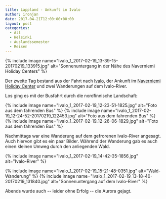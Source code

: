 ```yaml
---
title: Lappland - Ankunft in Ivalo
author: ironjan
date: 2017-04-21T12:00:00+00:00
layout: post
categories:
  - All
  - Helsinki
  - Auslandssemester
  - Reisen
---
```


{% include image name="Ivalo_1_2017-02-19_13-39-15-20170219_133915.jpg" alt="Sonnenuntergang in der Nähe des Naverniemi Holiday Centers" %}

Der zweite Tag bestand aus der Fahrt nach [Ivalo](http://www.inarisaariselka.fi/de/ivalo/), 
der Ankunft im [Naverniemi Holiday Center](http://www.narkka.com/in-english/) 
und zwei Wanderungen auf dem Ivalo-River.


<!--more-->

Los ging es mit der Busfahrt durch die nordfinnische Landschaft:

{% include image name="Ivalo_1_2017-02-19_12-23-51-1825.jpg" alt="Foto aus dem fahrenden Bus" %}
{% include image name="Ivalo_1_2017-02-19_12-24-52-20170219_122453.jpg" alt="Foto aus dem fahrenden Bus" %}
{% include image name="Ivalo_1_2017-02-19_12-26-06-1829.jpg" alt="Foto aus dem fahrenden Bus" %}

Nachmittags war eine Wanderung auf dem gefrorenen Ivalo-River angesagt. Auch hiervon gibt es ein paar Bilder. 
Während der Wanderung gab es auch einen kleinen Umweg durch den anliegenden Wald.

{% include image name="Ivalo_1_2017-02-19_14-42-35-1856.jpg" alt="Ivalo-River" %}


{% include image name="Ivalo_1_2017-02-19_15-21-48-0351.jpg" alt="Wald-Wanderung" %}
{% include image name="Ivalo_1_2017-02-19_13-18-40-20170219_131840.jpg" alt="Sonnenuntergang auf dem Ivalo-River" %}

Abends wurde auch -- leider ohne Erfolg -- die Aurora gejagt. 
